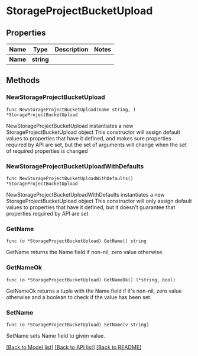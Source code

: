 # StorageProjectBucketUpload

## Properties

Name | Type | Description | Notes
------------ | ------------- | ------------- | -------------
**Name** | **string** |  | 

## Methods

### NewStorageProjectBucketUpload

`func NewStorageProjectBucketUpload(name string, ) *StorageProjectBucketUpload`

NewStorageProjectBucketUpload instantiates a new StorageProjectBucketUpload object
This constructor will assign default values to properties that have it defined,
and makes sure properties required by API are set, but the set of arguments
will change when the set of required properties is changed

### NewStorageProjectBucketUploadWithDefaults

`func NewStorageProjectBucketUploadWithDefaults() *StorageProjectBucketUpload`

NewStorageProjectBucketUploadWithDefaults instantiates a new StorageProjectBucketUpload object
This constructor will only assign default values to properties that have it defined,
but it doesn't guarantee that properties required by API are set

### GetName

`func (o *StorageProjectBucketUpload) GetName() string`

GetName returns the Name field if non-nil, zero value otherwise.

### GetNameOk

`func (o *StorageProjectBucketUpload) GetNameOk() (*string, bool)`

GetNameOk returns a tuple with the Name field if it's non-nil, zero value otherwise
and a boolean to check if the value has been set.

### SetName

`func (o *StorageProjectBucketUpload) SetName(v string)`

SetName sets Name field to given value.



[[Back to Model list]](../README.md#documentation-for-models) [[Back to API list]](../README.md#documentation-for-api-endpoints) [[Back to README]](../README.md)


